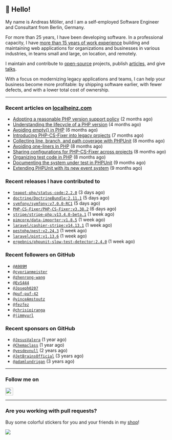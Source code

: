 ## :wave: Hello!

My name is Andreas Möller, and I am a self-employed Software Engineer and Consultant from Berlin, Germany.

For more than 25 years, I have been developing software. In a professional capacity, I have [more than 15 years of work experience](https://localheinz.com/work-experience/) building and maintaining web applications for organizations and businesses in various industries, in teams small and large, on location, and remotely.

I maintain and contribute to [open-source](https://localheinz.com/open-source/) projects, publish [articles](https://localheinz.com/articles/), and give [talks](https://localheinz.com/talks).

With a focus on modernizing legacy applications and teams, I can help your business become more profitable: by shipping software earlier, with fewer defects, and with a lower total cost of ownership.

<hr>

### Recent articles on [localheinz.com](https://localheinz.com/articles/)

- [Adopting a reasonable PHP version support policy](https://localheinz.com/articles/2023/09/12/adopting-a-reasonable-php-version-support-policy/) (2 months ago)
- [Understanding the lifecycle of a PHP version](https://localheinz.com/articles/2023/07/16/understanding-the-lifecycle-of-a-php-version/) (4 months ago)
- [Avoiding empty() in PHP](https://localheinz.com/articles/2023/05/10/avoiding-empty-in-php/) (6 months ago)
- [Introducing PHP-CS-Fixer into legacy projects](https://localheinz.com/articles/2023/04/10/introducing-php-cs-fixer-into-legacy-projects/) (7 months ago)
- [Collecting line, branch, and path coverage with PHPUnit](https://localheinz.com/articles/2023/03/22/collecting-line-branch-and-path-coverage-with-phpunit/) (8 months ago)
- [Avoiding one-liners in PHP](https://localheinz.com/articles/2023/03/18/avoiding-one-liners-in-php/) (8 months ago)
- [Sharing configurations for PHP-CS-Fixer across projects](https://localheinz.com/articles/2023/03/10/sharing-configurations-for-php-cs-fixer-across-projects/) (8 months ago)
- [Organizing test code in PHP](https://localheinz.com/articles/2023/03/03/organizing-test-code-in-php/) (8 months ago)
- [Documenting the system under test in PHPUnit](https://localheinz.com/articles/2023/02/22/documenting-the-system-under-test-in-phpunit/) (9 months ago)
- [Extending PHPUnit with its new event system](https://localheinz.com/articles/2023/02/14/extending-phpunit-with-its-new-event-system/) (9 months ago)

### Recent releases I have contributed to

- [`teapot-php/status-code:2.2.0`](https://github.com/teapot-php/status-code/releases/tag/2.2.0) (3 days ago)
- [`doctrine/DoctrineBundle:2.11.1`](https://github.com/doctrine/DoctrineBundle/releases/tag/2.11.1) (5 days ago)
- [`symfony/symfony:v7.0.0-RC1`](https://github.com/symfony/symfony/releases/tag/v7.0.0-RC1) (5 days ago)
- [`PHP-CS-Fixer/PHP-CS-Fixer:v3.38.2`](https://github.com/PHP-CS-Fixer/PHP-CS-Fixer/releases/tag/v3.38.2) (6 days ago)
- [`stripe/stripe-php:v13.4.0-beta.1`](https://github.com/stripe/stripe-php/releases/tag/v13.4.0-beta.1) (1 week ago)
- [`pimcore/data-importer:v1.8.5`](https://github.com/pimcore/data-importer/releases/tag/v1.8.5) (1 week ago)
- [`laravel/cashier-stripe:v14.13.1`](https://github.com/laravel/cashier-stripe/releases/tag/v14.13.1) (1 week ago)
- [`pestphp/pest:v2.24.3`](https://github.com/pestphp/pest/releases/tag/v2.24.3) (1 week ago)
- [`laravel/pint:v1.13.6`](https://github.com/laravel/pint/releases/tag/v1.13.6) (1 week ago)
- [`ergebnis/phpunit-slow-test-detector:2.4.0`](https://github.com/ergebnis/phpunit-slow-test-detector/releases/tag/2.4.0) (1 week ago)

### Recent followers on GitHub

- [`@A909M`](https://github.com/A909M)
- [`@cyprianmeister`](https://github.com/cyprianmeister)
- [`@zhenrong-wang`](https://github.com/zhenrong-wang)
- [`@EvS444`](https://github.com/EvS444)
- [`@Joseph0207`](https://github.com/Joseph0207)
- [`@puf-puf-42`](https://github.com/puf-puf-42)
- [`@vinceAmstoutz`](https://github.com/vinceAmstoutz)
- [`@fezfez`](https://github.com/fezfez)
- [`@chrisipiranga`](https://github.com/chrisipiranga)
- [`@jimmyurl`](https://github.com/jimmyurl)

### Recent sponsors on GitHub

- [`@JesusValera`](https://github.com/JesusValera) (1 year ago)
- [`@Chemaclass`](https://github.com/Chemaclass) (1 year ago)
- [`@yesdevnull`](https://github.com/yesdevnull) (2 years ago)
- [`@JetBrainsOfficial`](https://github.com/JetBrainsOfficial) (3 years ago)
- [`@adamlundrigan`](https://github.com/adamlundrigan) (3 years ago)

<hr>

### Follow me on

<p>
    <a target="_blank" href="https://twitter.com/intent/follow?screen_name=localheinz" title="Follow @localheinz on Twitter"><img src="https://cdn.jsdelivr.net/npm/simple-icons@3.9.0/icons/twitter.svg" width="24px" height="24px"></a>
</p>

<hr>

### Are you working with pull requests?

Buy some colorful stickers for you and your friends in my <a target="_blank" href="https://shop.localheinz.com" title="shop.localheinz.com">shop</a>!

[![](https://localheinz.com/permanent/img/localheinz/localheinz)](https://localheinz.com/permanent/url/localheinz/localheinz)
